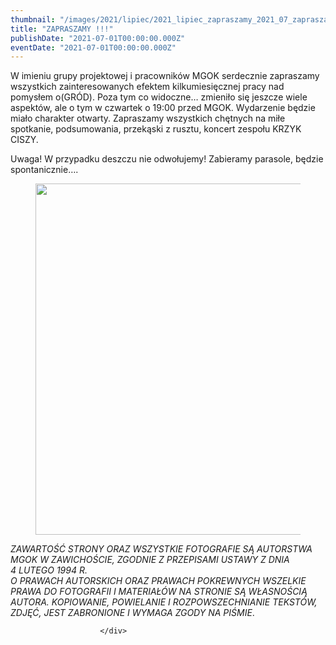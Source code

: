 ```yaml
---
thumbnail: "/images/2021/lipiec/2021_lipiec_zapraszamy_2021_07_zapraszamy_PLAK2.jpg"
title: "ZAPRASZAMY !!!"
publishDate: "2021-07-01T00:00:00.000Z"
eventDate: "2021-07-01T00:00:00.000Z"
---
```


<div class="entry-content">
							
							
<p>W imieniu grupy projektowej i pracowników MGOK serdecznie zapraszamy wszystkich zainteresowanych efektem kilkumiesięcznej pracy nad pomysłem o(GRÓD). Poza tym co widoczne… zmieniło się jeszcze wiele aspektów, ale o tym w czwartek o 19:00 przed MGOK. Wydarzenie będzie miało charakter otwarty. Zapraszamy wszystkich chętnych na miłe spotkanie, podsumowania, przekąski z rusztu, koncert zespołu KRZYK CISZY.</p>



<p>Uwaga! W przypadku deszczu nie odwołujemy! Zabieramy parasole, będzie spontanicznie….</p>



<figure class="wp-block-image size-full"><a href="http://mgok-zawichost.pl/wp-content/uploads/2021/07/PLAK2.jpg"><img fetchpriority="high" decoding="async" width="800" height="562" src="/images/2021/lipiec/2021_lipiec_zapraszamy_2021_07_zapraszamy_PLAK2.jpg" alt="" class="wp-image-8075" srcset="/images/2021/lipiec/2021_lipiec_zapraszamy_2021_07_zapraszamy_PLAK2.jpg 800w, /images/2021/lipiec/PLAK2-300x211.jpg 300w, /images/2021/lipiec/PLAK2-768x540.jpg 768w" sizes="(max-width: 800px) 100vw, 800px"></a></figure>



<p><em>ZAWARTOŚĆ STRONY ORAZ WSZYSTKIE FOTOGRAFIE SĄ AUTORSTWA MGOK W ZAWICHOŚCIE, ZGODNIE Z PRZEPISAMI USTAWY Z DNIA&nbsp;</em><br><em>4 LUTEGO 1994 R.<br>O PRAWACH AUTORSKICH ORAZ PRAWACH POKREWNYCH WSZELKIE PRAWA DO FOTOGRAFII I MATERIAŁÓW NA STRONIE SĄ WŁASNOŚCIĄ AUTORA. KOPIOWANIE, POWIELANIE I ROZPOWSZECHNIANIE TEKSTÓW, ZDJĘĆ, JEST ZABRONIONE I WYMAGA ZGODY NA PIŚMIE</em>.</p>
						
						</div>

